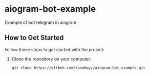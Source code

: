 # aiogram-bot-example
Example of bot telegram in aiogram

## How to Get Started

Follow these steps to get started with the project:

1. Clone the repository on your computer:
   ```bash
   git clone https://github.com/tasuboyz/aiogram-bot-example.git
